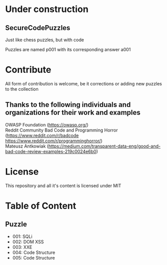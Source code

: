 # Under construction

## SecureCodePuzzles
Just like chess puzzles, but with code

Puzzles are named p001 with its corresponding answer a001

# Contribute
All form of contribution is welcome, be it corrections or adding new puzzles to the collection

## Thanks to the following individuals and organizations for their work and examples
OWASP Foundation (https://owasp.org/)  
Reddit Community Bad Code and Programming Horror (https://www.reddit.com/r/badcode https://www.reddit.com/r/programminghorror/)  
Mateusz Antkowiak (https://medium.com/transparent-data-eng/good-and-bad-code-review-examples-219c0024e6b0)  

# License
This repository and all it's content is licensed under MIT

# Table of Content
## Puzzle
- 001: SQLi
- 002: DOM XSS
- 003: XXE
- 004: Code Structure
- 005: Code Structure